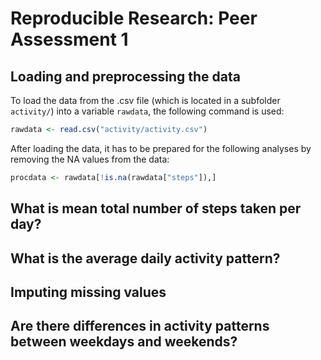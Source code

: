 # Reproducible Research: Peer Assessment 1


## Loading and preprocessing the data

To load the data from the .csv file (which is located in a subfolder `activity/`) into a variable `rawdata`, the following command is used:


```r
rawdata <- read.csv("activity/activity.csv")
```

After loading the data, it has to be prepared for the following analyses by removing the NA values from the data:


```r
procdata <- rawdata[!is.na(rawdata["steps"]),]
```



## What is mean total number of steps taken per day?



## What is the average daily activity pattern?



## Imputing missing values



## Are there differences in activity patterns between weekdays and weekends?
